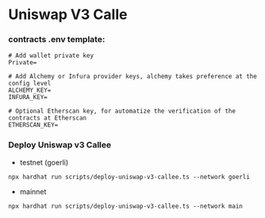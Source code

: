 # Uniswap V3 Calle

### contracts .env template:
```
# Add wallet private key
Private=

# Add Alchemy or Infura provider keys, alchemy takes preference at the config level
ALCHEMY_KEY=
INFURA_KEY=

# Optional Etherscan key, for automatize the verification of the contracts at Etherscan
ETHERSCAN_KEY=

```

### Deploy Uniswap v3 Callee
* testnet  (goerli)
```
npx hardhat run scripts/deploy-uniswap-v3-callee.ts --network goerli
``` 

* mainnet
```
npx hardhat run scripts/deploy-uniswap-v3-callee.ts --network main
``` 